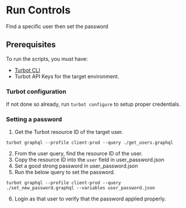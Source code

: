 # Run Controls

Find a specific user then set the password

## Prerequisites

To run the scripts, you must have:

- [Turbot CLI](https://turbot.com/v5/docs/7-minute-labs/cli)
- Turbot API Keys for the target environment.

### Turbot configuration

If not done so already, run `turbot configure` to setup proper credentials.

### Setting a password

1. Get the Turbot resource ID of the target user.

```shell script
turbot graphql --profile client-prod --query ./get_users.graphql
```

2. From the user query, find the resource ID of the user.
3. Copy the resource ID into the `user` field in user_password.json
4. Set a good strong password in user_password.json
5. Run the below query to set the password.

```shell script
turbot graphql --profile client-prod --query ./set_new_password.graphql --variables user_password.json
```

6. Login as that user to verify that the password applied properly.
